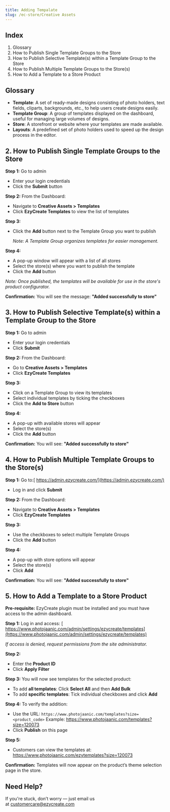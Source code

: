 ```yaml
---
title: Adding Tempalate
slug: /ec-store/Creative Assets
---
```

## **Index**

1. Glossary
2. How to Publish Single Template Groups to the Store
3. How to Publish Selective Template(s) within a Template Group to the Store
4. How to Publish Multiple Template Groups to the Store(s)
5. How to Add a Template to a Store Product

## **Glossary**

* **Template**: A set of ready-made designs consisting of photo holders, text fields, cliparts, backgrounds, etc., to help users create designs easily.
* **Template Group**: A group of templates displayed on the dashboard, useful for managing large volumes of designs.
* **Store**: A storefront or website where your templates are made available.
* **Layouts**: A predefined set of photo holders used to speed up the design process in the editor.

## **2. How to Publish Single Template Groups to the Store**

**Step 1:**
 Go to admin[](https://admin.ezycreate.com/)

* Enter your login credentials
* Click the **Submit** button

**Step 2:**
 From the Dashboard:

* Navigate to **Creative Assets > Templates**
* Click **EzyCreate Templates** to view the list of templates

**Step 3:**

* Click the **Add** button next to the Template Group you want to publish

  *Note: A Template Group organizes templates for easier management.*

**Step 4:**

* A pop-up window will appear with a list of all stores
* Select the store(s) where you want to publish the template
* Click the **Add** button

*Note: Once published, the templates will be available for use in the store's product configurator.*

**Confirmation:**
 You will see the message: **"Added successfully to store"**

## **3. How to Publish Selective Template(s) within a Template Group to the Store**

**Step 1:**
 Go to admin[](https://admin.ezycreate.com/)

* Enter your login credentials
* Click **Submit**

**Step 2:**
 From the Dashboard:

* Go to **Creative Assets > Templates**
* Click **EzyCreate Templates**

**Step 3:**

* Click on a Template Group to view its templates
* Select individual templates by ticking the checkboxes
* Click the **Add to Store** button

**Step 4:**

* A pop-up with available stores will appear
* Select the store(s)
* Click the **Add** button

**Confirmation:**
 You will see: **"Added successfully to store"**

## **4. How to Publish Multiple Template Groups to the Store(s)**

**Step 1:**
 Go to:[ https://admin.ezycreate.com/](https://admin.ezycreate.com/)

* Log in and click **Submit**

**Step 2:**
 From the Dashboard:

* Navigate to **Creative Assets > Templates**
* Click **EzyCreate Templates**

**Step 3:**

* Use the checkboxes to select multiple Template Groups
* Click the **Add** button

**Step 4:**

* A pop-up with store options will appear
* Select the store(s)
* Click **Add**

**Confirmation:**
 You will see: **"Added successfully to store"**

## **5. How to Add a Template to a Store Product**

**Pre-requisite:** EzyCreate plugin must be installed and you must have access to the admin dashboard.

**Step 1:**
 Log in and access:
[ https://www.photojaanic.com/admin/settings/ezycreate/templates](https://www.photojaanic.com/admin/settings/ezycreate/templates)

*If access is denied, request permissions from the site administrator.*

**Step 2:**

* Enter the **Product ID**
* Click **Apply Filter**

**Step 3:**
 You will now see templates for the selected product:

* To add **all templates**: Click **Select All** and then **Add Bulk**
* To add **specific templates**: Tick individual checkboxes and click **Add**

**Step 4:**
 To verify the addition:

* Use the URL: `https://www.photojaanic.com/templates?size=<product_code>`
  Example: https://www.photojaanic.com/templates?size=120073
* Click **Publish** on this page

**Step 5:**

* Customers can view the templates at:
   https://www.photojaanic.com/ezytemplates?size=120073

**Confirmation:**
Templates will now appear on the product’s theme selection page in the store.




## **Need Help?**

If you're stuck, don’t worry — just email us at [customercare@ezycreate.com](mailto:support@ezycreate.com)
